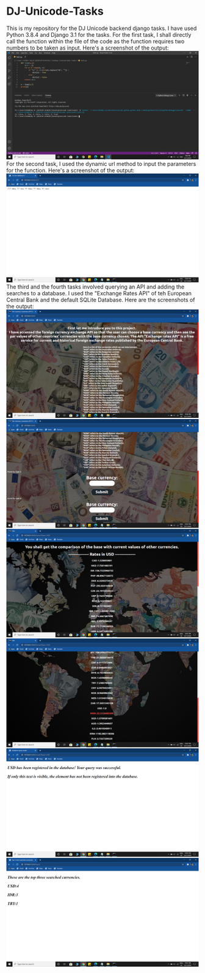 # DJ-Unicode-Tasks
This is my repository for the DJ Unicode backend django tasks.
I have used Python 3.8.4 and Django 3.1 for the tasks. 
For the first task, I shall directly call the function within the file of the code as the function requires two numbers to be taken as input. 
Here's a screenshot of the output: ![Task 1](/Screenshots/Task1.png)
For the second task, I used the dynamic url method to input the parameters for the function.
Here's a screenshot of the output: ![Task 2](/Screenshots/Task2.png)
The third and the fourth tasks involved querying an API and adding the searches to a database. I used the "Exchange Rates API" of teh European Central Bank and the default SQLite Database. 
Here are the screenshots of the output:
![Task 3-1](/Screenshots/Task3-1.png)
![Task 3-2](/Screenshots/Task3-2.png)
![Task 3-3](/Screenshots/Task3-3.png)
![Task 3-4](/Screenshots/Task3-4.png)
![Task 4-1](/Screenshots/Task4-1.png)
![Task 4-2](/Screenshots/Task4-2.png)
